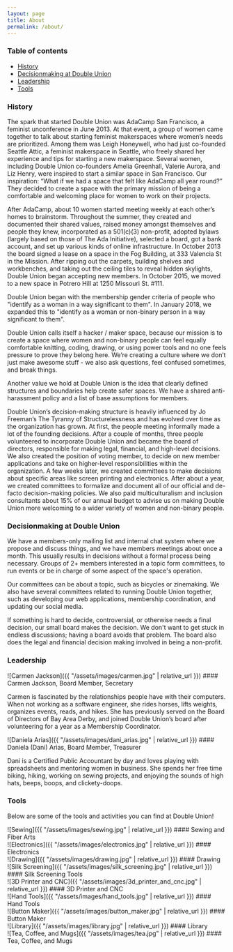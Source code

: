 ```yaml
---
layout: page
title: About
permalink: /about/
---
```


### Table of contents

* [History](#history)
* [Decisionmaking at Double Union](#decisionmaking-at-double-union)
* [Leadership](#leadership)
* [Tools](#tools)

### History

The spark that started Double Union was AdaCamp San Francisco, a feminist unconference in June 2013. At that event, a group of women came together to talk about starting feminist makerspaces where women’s needs are prioritized. Among them was Leigh Honeywell, who had just co-founded Seattle Attic, a feminist makerspace in Seattle, who freely shared her experience and tips for starting a new makerspace. Several women, including Double Union co-founders Amelia Greenhall, Valerie Aurora, and Liz Henry, were inspired to start a similar space in San Francisco. Our inspiration: “What if we had a space that felt like AdaCamp all year round?” They decided to create a space with the primary mission of being a comfortable and welcoming place for women to work on their projects.

After AdaCamp, about 10 women started meeting weekly at each other’s homes to brainstorm. Throughout the summer, they created and documented their shared values, raised money amongst themselves and people they knew, incorporated as a 501(c)(3) non-profit, adopted bylaws (largely based on those of The Ada Initiative), selected a board, got a bank account, and set up various kinds of online infrastructure. In October 2013 the board signed a lease on a space in the Fog Building, at 333 Valencia St in the Mission. After ripping out the carpets, building shelves and workbenches, and taking out the ceiling tiles to reveal hidden skylights, Double Union began accepting new members. In October 2015, we moved to a new space in Potrero Hill at 1250 Missouri St. #111.

Double Union began with the membership gender criteria of people who "identify as a woman in a way significant to them". In January 2018, we expanded this to "identify as a woman or non-binary person in a way significant to them".

Double Union calls itself a hacker / maker space, because our mission is to create a space where women and non-binary people can feel equally comfortable knitting, coding, drawing, or using power tools and no one feels pressure to prove they belong here. We’re creating a culture where we don’t just make awesome stuff - we also ask questions, feel confused sometimes, and break things.

Another value we hold at Double Union is the idea that clearly defined structures and boundaries help create safer spaces. We have a shared anti-harassment policy and a list of base assumptions for members.

Double Union’s decision-making structure is heavily influenced by Jo Freeman’s The Tyranny of Structurelessness and has evolved over time as the organization has grown. At first, the people meeting informally made a lot of the founding decisions. After a couple of months, three people volunteered to incorporate Double Union and became the board of directors, responsible for making legal, financial, and high-level decisions. We also created the position of voting member, to decide on new member applications and take on higher-level responsibilities within the organization. A few weeks later, we created committees to make decisions about specific areas like screen printing and electronics. After about a year, we created committees to formalize and document all of our official and de-facto decision-making policies. We also paid multiculturalism and inclusion consultants about 15% of our annual budget to advise us on making Double Union more welcoming to a wider variety of women and non-binary people.


### Decisionmaking at Double Union

We have a members-only mailing list and internal chat system where we propose and discuss things, and we have members meetings about once a month. This usually results in decisions without a formal process being necessary. Groups of 2+ members interested in a topic form committees, to run events or be in charge of some aspect of the space's operation.

Our committees can be about a topic, such as bicycles or zinemaking. We also have several committees related to running Double Union together, such as developing our web applications, membership coordination, and updating our social media.

If something is hard to decide, controversial, or otherwise needs a final decision, our small board makes the decision. We don't want to get stuck in endless discussions; having a board avoids that problem. The board also does the legal and financial decision making involved in being a non-profit.

### Leadership

<div class='leader' markdown='1'>
![Carmen Jackson]({{ "/assets/images/carmen.jpg" | relative_url }})
#### Carmen Jackson, Board Member, Secretary

Carmen is fascinated by the relationships people have with their computers. When not working as a software engineer, she rides horses, lifts weights, organizes events, reads, and hikes. She has previously served on the Board of Directors of Bay Area Derby, and joined Double Union’s board after volunteering for a year as a Membership Coordinator.
</div>

<div class='leader' markdown='1'>
![Daniela Arias]({{ "/assets/images/dani_arias.jpg" | relative_url }})
#### Daniela (Dani) Arias, Board Member, Treasurer

Dani is a Certified Public Accountant by day and loves playing with spreadsheets and mentoring women in business. She spends her free time biking, hiking, working on sewing projects, and enjoying the sounds of high hats, beeps, boops, and clickety-doops.
</div>

### Tools

Below are some of the tools and activities you can find at Double Union!

<div class='tools' markdown='1'>
  <div class='tool' markdown='1'>
![Sewing]({{ "/assets/images/sewing.jpg" | relative_url }})
#### Sewing and Fiber Arts
  </div>

  <div class='tool' markdown='1'>
![Electronics]({{ "/assets/images/electronics.jpg" | relative_url }})
#### Electronics
  </div>

  <div class='tool' markdown='1'>
![Drawing]({{ "/assets/images/drawing.jpg" | relative_url }})
#### Drawing
  </div>

  <div class='tool' markdown='1'>
![Silk Screening]({{ "/assets/images/silk_screening.jpg" | relative_url }})
#### Silk Screening Tools
  </div>

  <div class='tool' markdown='1'>
![3D Printer and CNC]({{ "/assets/images/3d_printer_and_cnc.jpg" | relative_url }})
#### 3D Printer and CNC
  </div>

  <div class='tool' markdown='1'>
![Hand Tools]({{ "/assets/images/hand_tools.jpg" | relative_url }})
#### Hand Tools
  </div>

  <div class='tool' markdown='1'>
![Button Maker]({{ "/assets/images/button_maker.jpg" | relative_url }})
#### Button Maker
  </div>

  <div class='tool' markdown='1'>
![Library]({{ "/assets/images/library.jpg" | relative_url }})
#### Library
  </div>

  <div class='tool' markdown='1'>
![Tea, Coffee, and Mugs]({{ "/assets/images/tea.jpg" | relative_url }})
#### Tea, Coffee, and Mugs
  </div>

</div>
